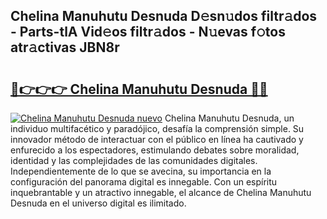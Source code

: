 ## Chelina Manuhutu Desnuda D𝚎sn𝚞dos filtr𝚊dos - Parts-tlA Vid𝚎os filtr𝚊dos - N𝚞evas f𝚘tos atr𝚊ctivas JBN8r

# <h2><a href="http://mbb2vh.tromn.icu/?c=Chelina+Manuhutu+Desnuda">🔗👉👉👉 Chelina Manuhutu Desnuda 🔗🔗</a></h2>

[![Chelina Manuhutu Desnuda nuevo](https://i.imgur.com/pEAQMta.gif)](http://mbb2vh.tromn.icu/?c=Chelina+Manuhutu+Desnuda)
Chelina Manuhutu Desnuda, un individuo multifacético y paradójico, desafía la comprensión simple. Su innovador método de interactuar con el público en línea ha cautivado y enfurecido a los espectadores, estimulando debates sobre moralidad, identidad y las complejidades de las comunidades digitales. Independientemente de lo que se avecina, su importancia en la configuración del panorama digital es innegable. Con un espíritu inquebrantable y un atractivo innegable, el alcance de Chelina Manuhutu Desnuda en el universo digital es ilimitado.
